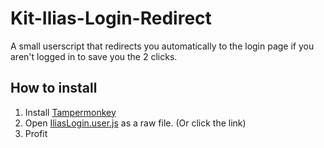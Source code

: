 # Kit-Ilias-Login-Redirect
A small userscript that redirects you automatically to the login page if you aren't logged in to save you the 2 clicks.

## How to install
1. Install [Tampermonkey](https://www.tampermonkey.net/)
2. Open [IliasLogin.user.js](https://raw.githubusercontent.com/stannls/Kit-Ilias-Login-Redirect/main/IliasLogin.js) as a raw file. (Or click the link)
3. Profit
